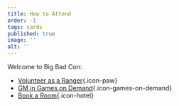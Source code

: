 ```yaml
---
title: How to Attend
order: -1
tags: cards
published: true
image: ''
alt: ''
---
```


Welcome to Big Bad Con:

* [Volunteer as a Ranger](https://www.bigbadcon.com/rangers/){.icon-paw}
* [GM in Games on Demand](https://www.bigbadcon.com/games-on-demand/){.icon-games-on-demand}
* [Book a Room](https://www.bigbadcon.com/hotel/){.icon-hotel}

<!--Sign up to attend Big Bad Con!

[Buy a Badge](/buy-a-badge){.icon-badge}

[Book a Room](https://www.hyatt.com/en-US/group-booking/SFOBU/G-BBC3){.icon-hotel}

[Hotel](/hotel){.icon-hotel}

[Exhibitors](/exhibitor-information){.icon-booth}

[Program](/images/03-new_bigbadcon_program_10-09.pdf){.icon-book}

[FAQ](/faq){.icon-faq}-->
